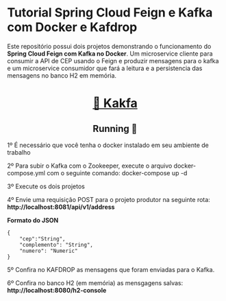 <h1 align="left"><strong>Tutorial Spring Cloud Feign e Kafka com Docker e Kafdrop</strong></h1>
<p align="left">Este repositório possui dois projetos demonstrando o funcionamento do <strong> Spring Cloud Feign com Kafka no Docker</strong>. Um microservice cliente para consumir a API de CEP
 usando o Feign e produzir mensagens para o kafka e um microservice consumidor que fará a leitura e a persistencia das mensagens no banco H2 em memória.</p>
<h1 align="center">
    <a href="https://kafka.apache.org/">🔗 Kakfa</a>
</h1>

<h2 align="center"> 
	Running 🚀
</h2>
<p align="left">1º É necessário que você tenha o docker instalado em seu ambiente de trabalho</p>
<p align="left">2º Para subir o Kafka com o Zookeeper, execute o arquivo docker-compose.yml com o seguinte comando: docker-compose up -d </p>
<p align="left">3º Execute os dois projetos</p>
<p align="left">4º Envie uma requisição POST para o projeto produtor na seguinte rota: <strong> http://localhost:8081/api/v1/address </strong></p>

<p><strong>Formato do JSON</strong></p>

	{
		"cep":"String", 
		"complemento": "String",
		"numero": "Numeric"
	}

<p align="left">5º Confira no KAFDROP as mensagens que foram enviadas para o Kafka. </p>
<p align="left">6º Confira no banco H2 (em memória) as mensgagens salvas: <strong> http://localhost:8080/h2-console</strong></p>
